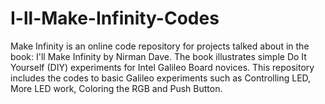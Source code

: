 I-ll-Make-Infinity-Codes
========================

Make Infinity is an online code repository for projects talked about in the book: I'll Make Infinity by Nirman Dave. The book illustrates simple Do It Yourself (DIY) experiments for Intel Galileo Board novices. This repository includes the codes to basic Galileo experiments such as Controlling LED, More LED work, Coloring the RGB and Push Button.
